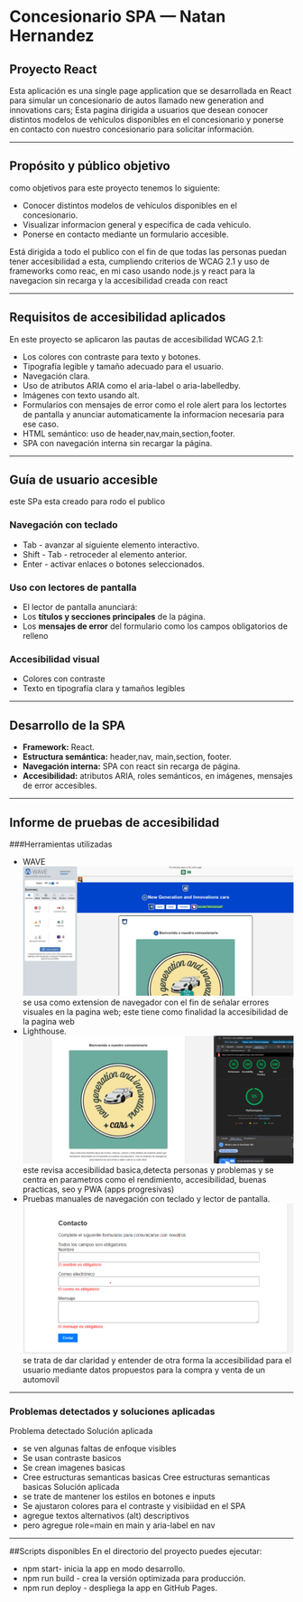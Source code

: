 #  Concesionario SPA — Natan Hernandez

##  Proyecto React
Esta aplicación es una single page application que se desarrollada en React para simular un concesionario de autos llamado new generation and innovations cars; Esta pagina dirigida a usuarios que desean conocer distintos modelos de vehículos disponibles en el concesionario y ponerse en contacto con nuestro concesionario para solicitar información.

---

##  Propósito y público objetivo
como objetivos para este proyecto tenemos lo siguiente:
- Conocer distintos modelos de vehículos disponibles en el concesionario.
- Visualizar informacion general y especifica  de cada vehiculo.
- Ponerse en contacto mediante un formulario accesible.

Está dirigida a todo el publico  con el fin de que todas las personas puedan tener accesibilidad a esta, cumpliendo criterios de WCAG 2.1  y uso de frameworks como reac, en mi caso usando  node.js y react para la navegacion sin recarga y la accesibilidad creada con react

---

##  Requisitos de accesibilidad aplicados
En este proyecto se  aplicaron las pautas de accesibilidad WCAG 2.1:

-  Los colores con contraste para texto y botones.  
-  Tipografía legible y tamaño adecuado para el usuario.  
-  Navegación clara.  
- Uso de atributos ARIA como el aria-label o aria-labelledby.  
- Imágenes con texto usando alt.  
- Formularios con mensajes de error como el role alert para los lectortes de pantalla y anunciar automaticamente la informacion necesaria para ese caso. 
- HTML semántico: uso de header,nav,main,section,footer.  
- SPA con navegación interna sin recargar la página.  

---

## Guía de usuario accesible
este SPa esta creado para rodo el publico

### Navegación con teclado
- Tab - avanzar al siguiente elemento interactivo.  
- Shift - Tab - retroceder al elemento anterior.  
- Enter - activar enlaces o botones seleccionados.  

### Uso con lectores de pantalla
- El lector de pantalla anunciará:
- Los **títulos y secciones principales** de la página.  
- Los **mensajes de error** del formulario como los campos obligatorios de relleno  

### Accesibilidad visual
- Colores con contraste   
- Texto en tipografía clara y tamaños legibles  

---

## Desarrollo de la SPA
- **Framework:** React.  
- **Estructura semántica:** header,nav, main,section, footer.  
- **Navegación interna:** SPA con react sin recarga de página.  
- **Accesibilidad:** atributos ARIA, roles semánticos, en imágenes, mensajes de error accesibles.  

---

## Informe de pruebas de accesibilidad

###Herramientas utilizadas
- WAVE
  ![Evidencia](docs/evidencia1.png)
  se usa como extension de navegador con el fin de señalar errores visuales en la pagina web; este tiene como finalidad la accesibilidad de la pagina web 
- Lighthouse.
  ![Evidencia](docs/evidencia2.png)
  este revisa accesibilidad basica,detecta personas y problemas y se centra en parametros como el rendimiento, accesibilidad, buenas practicas, seo y PWA (apps progresivas)
- Pruebas manuales de navegación con teclado y lector de pantalla.
   ![Evidencia](docs/evidencia3.png)
  se trata de dar claridad y entender de otra forma la accesibilidad para el usuario mediante datos propuestos para la compra y venta de un automovil

---

### Problemas detectados y soluciones aplicadas
 Problema detectado Solución aplicada 
-  se ven algunas faltas de enfoque visibles
-  Se usan contraste basicos  
- Se crean imagenes basicas 
- Cree estructuras semanticas basicas 
 Cree estructuras semanticas basicas 
  Solución aplicada
- se trate de mantener los estilos en botones e inputs
- Se ajustaron colores para el contraste y visibiidad en el SPA
- agregue textos alternativos (alt) descriptivos
-  pero agregue role=main en main y aria-label en nav
---

##Scripts disponibles
En el directorio del proyecto puedes ejecutar:

- npm start- inicia la app en modo desarrollo.  
- npm run build - crea la versión optimizada para producción.  
- npm run deploy - despliega la app en GitHub Pages.  

